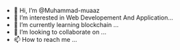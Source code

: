 - 👋 Hi, I’m @Muhammad-muaaz
- 👀 I’m interested in Web Developement And Application...
- 🌱 I’m currently learning blockchain ...
- 💞️ I’m looking to collaborate on ...
- 📫 How to reach me ...

<!---
Muhammad-muaaz/Muhammad-muaaz is a ✨ special ✨ repository because its `README.md` (this file) appears on your GitHub profile.
You can click the Preview link to take a look at your changes.
--->
